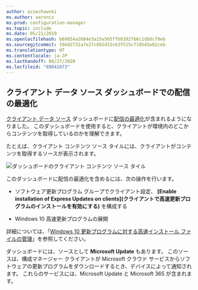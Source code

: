 ```yaml
---
author: aczechowski
ms.author: aaroncz
ms.prod: configuration-manager
ms.topic: include
ms.date: 05/21/2019
ms.openlocfilehash: b69854a2684e3a15e505ffb93927b6c1d8dcf9eb
ms.sourcegitcommit: fde92731a7e27c892d32c63f515cf19545e02ceb
ms.translationtype: HT
ms.contentlocale: ja-JP
ms.lasthandoff: 08/27/2020
ms.locfileid: "89042873"
---
```

## <a name="delivery-optimization-in-client-data-sources-dashboard"></a><a name="bkmk_do"></a> クライアント データ ソース ダッシュボードでの配信の最適化

<!--3555759-->

[クライアント データ ソース](../../../../servers/deploy/configure/monitor-content-you-have-distributed.md#client-data-sources-dashboard) ダッシュボードに[配信の最適化](../../../../plan-design/hierarchy/fundamental-concepts-for-content-management.md#delivery-optimization)が含まれるようになりました。 このダッシュボードを使用すると、クライアントが環境内のどこからコンテンツを取得しているのかを理解できます。

たとえば、クライアント コンテンツ ソース タイルには、クライアントがコンテンツを取得するソースが表示されます。

![ダッシュボードのクライアント コンテンツ ソース タイル](../../media/3555759-do-source.png)

このダッシュボードに配信の最適化を含めるには、次の操作を行います。

- ソフトウェア更新プログラム グループでクライアント設定、 **[Enable installation of Express Updates on clients]\(クライアントで高速更新プログラムのインストールを有効にする\)** を構成する

- Windows 10 高速更新プログラムの展開

詳細については、「[Windows 10 更新プログラムに対する高速インストール ファイルの管理](../../../../../sum/deploy-use/manage-express-installation-files-for-windows-10-updates.md)」を参照してください。

ダッシュボードには、ソースとして **Microsoft Update** もあります。 このソースは、構成マネージャー クライアントが Microsoft クラウド サービスからソフトウェアの更新プログラムをダウンロードするとき、デバイスによって通知されます。 これらのサービスには、Microsoft Update と Microsoft 365 が含まれます。
